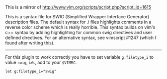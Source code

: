 This is a mirror of http://www.vim.org/scripts/script.php?script_id=1615

This is a syntax file for SWIG (Simplified Wrapper Interface Generator)
description files.  The default syntax for .i files highlights comments
in a reverse color scheme which is really horrible.  This syntax builds
on vim's c++ syntax by adding highlighting for common swig directives
and user defined directives.  For an alternative syntax, see
vimscript #1247 (which I found after writing this).

----

For this plugin to work correctly you have to set variable
`g:filetype_i` to value `swig`, i.e., add to your `$VIMRC`:
```vim
let g:filetype_i="swig"
```
